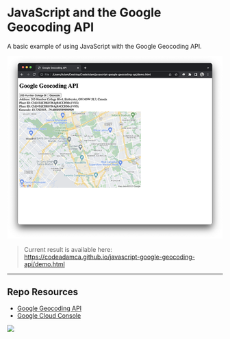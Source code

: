 # JavaScript and the Google Geocoding API

A basic example of using JavaScript with the Google Geocoding API.

![Google Maps Demo](_readme/screenshot-maps-demo.png)

> Current result is available here:  
> https://codeadamca.github.io/javascript-google-geocoding-api/demo.html

***

## Repo Resources

* [Google Geocoding API](https://developers.google.com/maps/documentation/geocoding)
* [Google Cloud Console](https://console.cloud.google.com/)

<a href="https://codeadam.ca">
<img src="https://codeadam.ca/images/code-block.png" width="100">
</a>
